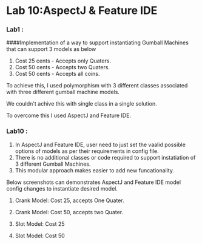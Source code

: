 # Lab 10:AspectJ & Feature IDE

### Lab1 : 
####Implementation of a way to support instantiating Gumball Machines that can support 3 models as below
1. Cost 25 cents - Accepts only Quaters.
2. Cost 50 cents - Accepts two Quaters.
3. Cost 50 cents - Accepts all coins.

To achieve this, I used polymorphism with 3 different classes associated with three different gumball machine models.

We couldn't achive this with single class in a single solution.

To overcome this I used AspectJ and Feature IDE.

### Lab10 :
1. In AspectJ and Feature IDE, user need to just set the vaalid possible options of models as per their requirements in config file.
2. There is no additional classes or code required to support instatiation of 3 different Gumball Machines.
3. This modular approach makes easier to add new funcationality.

Below screenshots can demonstrates AspectJ and Feature IDE model config changes to instantiate desired model.

1. Crank Model: Cost 25, accepts One Quater.

2. Crank Model: Cost 50, accepts two Quater.

3. Slot Model: Cost 25

4. Slot Model: Cost 50
